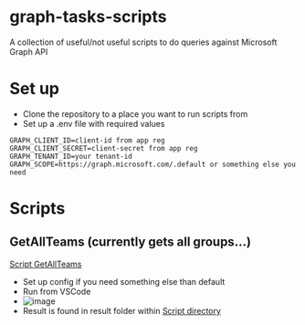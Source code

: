 # graph-tasks-scripts
A collection of useful/not useful scripts to do queries against Microsoft Graph API

# Set up
- Clone the repository to a place you want to run scripts from
- Set up a .env file with required values
```
GRAPH_CLIENT_ID=client-id from app reg
GRAPH_CLIENT_SECRET=client-secret from app reg
GRAPH_TENANT_ID=your tenant-id
GRAPH_SCOPE=https://graph.microsoft.com/.default or something else you need
```
# Scripts
## GetAllTeams (currently gets all groups...)
[Script GetAllTeams](/scripts/Microsoft%20Teams/getAllTeams/index.js)

- Set up config if you need something else than default
- Run from VSCode
- ![image](https://user-images.githubusercontent.com/25528003/222729900-f563bff2-7a1b-453e-a1bb-7d66e2a80dbb.png)
- Result is found in result folder within [Script directory](/scripts/Microsoft%20Teams/getAllTeams)
